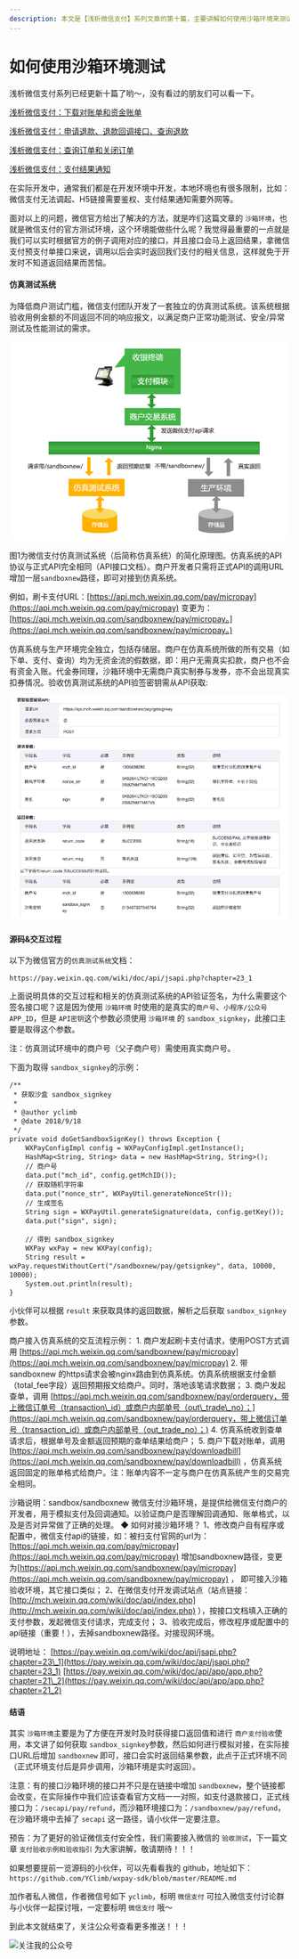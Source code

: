 ```yaml
---
description: 本文是【浅析微信支付】系列文章的第十篇，主要讲解如何使用沙箱环境来测试微信支付。
---
```


# 如何使用沙箱环境测试

浅析微信支付系列已经更新十篇了哟～，没有看过的朋友们可以看一下。

[浅析微信支付：下载对账单和资金账单](https://mp.weixin.qq.com/s/XCR1Ts-uabuC573_vLb3Qg)

[浅析微信支付：申请退款、退款回调接口、查询退款](https://mp.weixin.qq.com/s/IyWjWB__-VsqKO8SL0DL3Q)

[浅析微信支付：查询订单和关闭订单](https://mp.weixin.qq.com/s/SG4sTHsUKKJF-_Qgpjh0jA)

[浅析微信支付：支付结果通知](https://mp.weixin.qq.com/s/Zr3ldgsMIg_cBrtuS2c7_g)

在实际开发中，通常我们都是在开发环境中开发，本地环境也有很多限制，比如：微信支付无法调起、H5链接需要鉴权、支付结果通知需要外网等。

面对以上的问题，微信官方给出了解决的方法，就是咋们这篇文章的 `沙箱环境`，也就是微信支付的官方测试环境，这个环境能做些什么呢？我觉得最重要的一点就是我们可以实时根据官方的例子调用对应的接口，并且接口会马上返回结果，拿微信支付预支付单接口来说，调用以后会实时返回我们支付的相关信息，这样就免于开发时不知道返回结果而苦恼。

#### 仿真测试系统

为降低商户测试门槛，微信支付团队开发了一套独立的仿真测试系统。该系统根据验收用例金额的不同返回不同的响应报文，以满足商户正常功能测试、安全/异常测试及性能测试的需求。

![&#x5FAE;&#x4FE1;&#x652F;&#x4ED8;&#x4EFF;&#x771F;&#x6D4B;&#x8BD5;&#x7CFB;&#x7EDF;1](../.gitbook/assets/wei-xin-zhi-fu-fang-zhen-ce-shi-xi-tong-1.png)

图1为微信支付仿真测试系统（后简称仿真系统）的简化原理图。仿真系统的API协议与正式API完全相同（API接口文档）。商户开发者只需将正式API的调用URL增加一层`sandboxnew`路径，即可对接到仿真系统。

例如，刷卡支付URL：[https://api.mch.weixin.qq.com/pay/micropay](https://api.mch.weixin.qq.com/pay/micropay) 变更为：[https://api.mch.weixin.qq.com/sandboxnew/pay/micropay。](https://api.mch.weixin.qq.com/sandboxnew/pay/micropay。)

仿真系统与生产环境完全独立，包括存储层。商户在仿真系统所做的所有交易（如下单、支付、查询）均为无资金流的假数据，即：用户无需真实扣款，商户也不会有资金入账。代金券同理，沙箱环境中无需商户真实制券与发券，亦不会出现真实扣券情况。验收仿真测试系统的API验签密钥需从API获取:

![&#x4EFF;&#x771F;&#x6D4B;&#x8BD5;&#x7CFB;&#x7EDF;&#x7684;API&#x9A8C;&#x8BC1;&#x7B7E;&#x540D;](../.gitbook/assets/fang-zhen-ce-shi-xi-tong-de-api-yan-zheng-qian-ming.png)

#### 源码&交互过程

以下为微信官方的`仿真测试系统`文档：

```text
https://pay.weixin.qq.com/wiki/doc/api/jsapi.php?chapter=23_1
```

上面说明具体的交互过程和相关的仿真测试系统的API验证签名，为什么需要这个签名接口呢？这是因为使用 `沙箱环境` 时使用的是真实的`商户号`、`小程序/公众号APP_ID`，但是 `API密钥`这个参数必须使用 `沙箱环境` 的 `sandbox_signkey`，此接口主要是取得这个参数。

注：仿真测试环境中的商户号（父子商户号）需使用真实商户号。

下面为取得 `sandbox_signkey`的示例：

```text
/**
 * 获取沙盒 sandbox_signkey
 *
 * @author yclimb
 * @date 2018/9/18
 */
private void doGetSandboxSignKey() throws Exception {
    WXPayConfigImpl config = WXPayConfigImpl.getInstance();
    HashMap<String, String> data = new HashMap<String, String>();
    // 商户号
    data.put("mch_id", config.getMchID());
    // 获取随机字符串
    data.put("nonce_str", WXPayUtil.generateNonceStr());
    // 生成签名
    String sign = WXPayUtil.generateSignature(data, config.getKey());
    data.put("sign", sign);

    // 得到 sandbox_signkey
    WXPay wxPay = new WXPay(config);
    String result = wxPay.requestWithoutCert("/sandboxnew/pay/getsignkey", data, 10000, 10000);
    System.out.println(result);
}
```

小伙伴可以根据 `result` 来获取具体的返回数据，解析之后获取 `sandbox_signkey`参数。

商户接入仿真系统的交互流程示例： 1. 商户发起刷卡支付请求，使用POST方式调用 [https://api.mch.weixin.qq.com/sandboxnew/pay/micropay](https://api.mch.weixin.qq.com/sandboxnew/pay/micropay) 2. 带sandboxnew 的https请求会被nginx路由到仿真系统。仿真系统根据支付金额（total\_fee字段）返回预期报文给商户。同时，落地该笔请求数据； 3. 商户发起查单，调用 [https://api.mch.weixin.qq.com/sandboxnew/pay/orderquery，带上微信订单号（transaction\_id）或商户内部单号（out\_trade\_no）；](https://api.mch.weixin.qq.com/sandboxnew/pay/orderquery，带上微信订单号（transaction_id）或商户内部单号（out_trade_no）；) 4. 仿真系统收到查单请求后，根据单号及金额返回预期的查单结果给商户； 5. 商户下载对账单，调用 [https://api.mch.weixin.qq.com/sandboxnew/pay/downloadbill](https://api.mch.weixin.qq.com/sandboxnew/pay/downloadbill) ，仿真系统返回固定的账单格式给商户。注：账单内容不一定与商户在仿真系统产生的交易完全相同。

沙箱说明：sandbox/sandboxnew 微信支付沙箱环境，是提供给微信支付商户的开发者，用于模拟支付及回调通知。以验证商户是否理解回调通知、账单格式，以及是否对异常做了正确的处理。 ◆ 如何对接沙箱环境？ 1、修改商户自有程序或配置中，微信支付api的链接，如：被扫支付官网的url为：[https://api.mch.weixin.qq.com/pay/micropay](https://api.mch.weixin.qq.com/pay/micropay) 增加sandboxnew路径，变更为[https://api.mch.weixin.qq.com/sandboxnew/pay/micropay](https://api.mch.weixin.qq.com/sandboxnew/pay/micropay) ， 即可接入沙箱验收环境，其它接口类似； 2、在微信支付开发调试站点（站点链接：[http://mch.weixin.qq.com/wiki/doc/api/index.php](http://mch.weixin.qq.com/wiki/doc/api/index.php) ），按接口文档填入正确的支付参数，发起微信支付请求，完成支付； 3、验收完成后，修改程序或配置中的api链接（重要！），去掉sandboxnew路径。对接现网环境。

说明地址： [https://pay.weixin.qq.com/wiki/doc/api/jsapi.php?chapter=23\_1](https://pay.weixin.qq.com/wiki/doc/api/jsapi.php?chapter=23_1) [https://pay.weixin.qq.com/wiki/doc/api/app/app.php?chapter=21\_2](https://pay.weixin.qq.com/wiki/doc/api/app/app.php?chapter=21_2)

#### 结语

其实 `沙箱环境`主要是为了方便在开发时及时获得接口返回值和进行 `商户支付验收`使用，本文讲了如何获取 `sandbox_signkey`参数，然后如何进行模拟对接，在实际接口URL后增加 `sandboxnew` 即可，接口会实时返回结果参数，此点于正式环境不同（正式环境支付后是异步调用，沙箱环境是实时返回）。

注意：有的接口沙箱环境的接口并不只是在链接中增加 `sandboxnew`，整个链接都会改变，在实际操作中我们应该查看官方文档一一对照，如支付退款接口，正式线接口为：`/secapi/pay/refund`，而沙箱环境接口为：`/sandboxnew/pay/refund`，在沙箱环境中去掉了 `secapi` 这一路径，请小伙伴一定要注意。

预告：为了更好的验证微信支付安全性，我们需要接入微信的 `验收测试`，下一篇文章 `支付验收示例和验收指引` 为大家讲解，敬请期待！！！

​如果想要提前一览源码的小伙伴，可以先看看我的 github，地址如下： ​ ​`​https://github.com/YClimb/wxpay-sdk/blob/master/README.md ​`

加作者私人微信，作者微信号如下 `yclimb`，标明 `微信支付` 可拉入微信支付讨论群与小伙伴一起探讨哦，一定要标明 `微信支付` 哦～

到此本文就结束了，关注公众号查看更多推送！！！

![&#x5173;&#x6CE8;&#x6211;&#x7684;&#x516C;&#x4F17;&#x53F7;](https://img-blog.csdn.net/20180130111432962?watermark/2/text/aHR0cDovL2Jsb2cuY3Nkbi5uZXQvWUNsaW1i/font/5a6L5L2T/fontsize/400/fill/I0JBQkFCMA==/dissolve/70/gravity/SouthEast)

